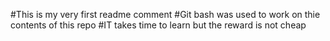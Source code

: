 #This is my very first readme comment
#Git bash was used to work on thie contents of this repo
#IT takes time to learn but the reward is not cheap
